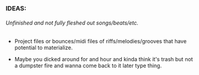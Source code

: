 ### IDEAS: 

###### Unfinished and not fully fleshed out songs/beats/etc. 

- Project files or bounces/midi files of riffs/melodies/grooves that have potential to materialize. 

- Maybe you dicked around for and hour and kinda think it's trash but not a dumpster fire and wanna come back to it later type thing. 